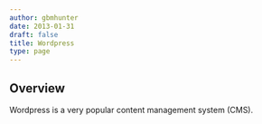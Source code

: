 ```yaml
---
author: gbmhunter
date: 2013-01-31
draft: false
title: Wordpress
type: page
---
```


## Overview

Wordpress is a very popular content management system (CMS).
